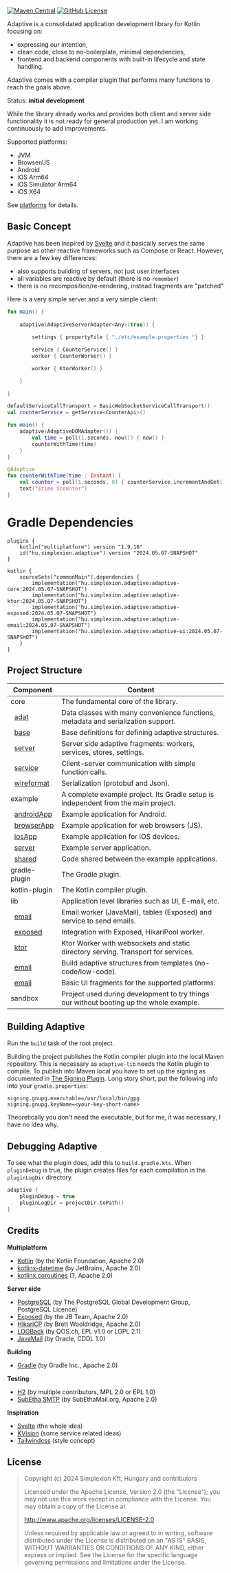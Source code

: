 [![Maven Central](https://img.shields.io/maven-central/v/hu.simplexion.adaptive/adaptive-core)](https://mvnrepository.com/artifact/hu.simplexion.adaptive/adaptive-core)
[![GitHub License](https://img.shields.io/badge/license-Apache%20License%202.0-blue.svg?style=flat)](http://www.apache.org/licenses/LICENSE-2.0)

Adaptive is a consolidated application development library for Kotlin focusing on:

* expressing our intention,
* clean code, close to no-boilerplate, minimal dependencies,
* frontend and backend components with built-in lifecycle and state handling.

Adaptive comes with a compiler plugin that performs many functions to reach the goals above.

Status: **initial development**

While the library already works and provides both client and server side functionality it
is not ready for general production yet. I am working continuously to add improvements.

Supported platforms:

* JVM
* Browser/JS
* Android
* iOS Arm64
* iOS Simulator Arm64
* iOS X64

See [platforms](./doc/platforms/README.md) for details.

## Basic Concept

Adaptive has been inspired by [Svelte](https://svelte.dev) and it basically serves the same purpose as other 
reactive frameworks such as Compose or React. However, there are a few key differences:

* also supports building of servers, not just user interfaces
* all variables are reactive by default (there is no `remember`)
* there is no recomposition/re-rendering, instead fragments are "patched"

Here is a very simple server and a very simple client:

```kotlin
fun main() {
    
    adaptive(AdaptiveServerAdapter<Any>(true)) {
    
        settings { propertyFile { "./etc/example.properties "} }

        service { CounterService() }
        worker { CounterWorker() }

        worker { KtorWorker() }

    }
    
}
```

```kotlin
defaultServiceCallTransport = BasicWebSocketServiceCallTransport()
val counterService = getService<CounterApi>()

fun main() {
    adaptive(AdaptiveDOMAdapter()) {
        val time = poll(1.seconds, now()) { now() }
        counterWithTime(time)
    }
}

@Adaptive
fun counterWithTime(time : Instant) {
    val counter = poll(1.seconds, 0) { counterService.incrementAndGet() }
    text("$time $counter")
}
```

# Gradle Dependencies

```text
plugins {
    kotlin("multiplatform") version "1.9.10"
    id("hu.simplexion.adaptive") version "2024.05.07-SNAPSHOT"
}

kotlin {
    sourceSets["commonMain"].dependencies {
        implementation("hu.simplexion.adaptive:adaptive-core:2024.05.07-SNAPSHOT")
        implementation("hu.simplexion.adaptive:adaptive-ktor:2024.05.07-SNAPSHOT")        
        implementation("hu.simplexion.adaptive:adaptive-exposed:2024.05.07-SNAPSHOT")
        implementation("hu.simplexion.adaptive:adaptive-email:2024.05.07-SNAPSHOT")
        implementation("hu.simplexion.adaptive:adaptive-ui:2024.05.07-SNAPSHOT")
    }
}
```

## Project Structure

| Component                                             | Content                                                                                 |
|-------------------------------------------------------|-----------------------------------------------------------------------------------------|
| core                                                  | The fundamental core of the library.                                                    |
| &nbsp;&nbsp;[adat](doc/adat/README.md)                | Data classes with many convenience functions, metadata and serialization support.       |
| &nbsp;&nbsp;[base](doc/base/README.md)                | Base definitions for defining adaptive structures.                                      |
| &nbsp;&nbsp;[server](doc/server/README.md)            | Server side adaptive fragments: workers, services, stores, settings.                    |
| &nbsp;&nbsp;[service](doc/service/README.md)          | Client-server communication with simple function calls.                                 |
| &nbsp;&nbsp;[wireformat](doc/wireformat/README.md)    | Serialization (protobuf and Json).                                                      |
| example                                               | A complete example project. Its Gradle setup is independent from the main project.      |
| &nbsp;&nbsp;[androidApp](adaptive-example/androidApp) | Example application for Android.                                                        |
| &nbsp;&nbsp;[browserApp](adaptive-example/browserApp) | Example application for web browsers (JS).                                              |
| &nbsp;&nbsp;[iosApp](adaptive-example/iosApp)         | Example application for iOS devices.                                                    |
| &nbsp;&nbsp;[server](adaptive-example/server)         | Example server application.                                                             |
| &nbsp;&nbsp;[shared](adaptive-example/shared)         | Code shared between the example applications.                                           |
| gradle-plugin                                         | The Gradle plugin.                                                                      |
| kotlin-plugin                                         | The Kotlin compiler plugin.                                                             |
| lib                                                   | Application level libraries such as UI, E-mail, etc.                                    |
| &nbsp;&nbsp;[email](adaptive-lib/adaptive-email)      | Email worker (JavaMail), tables (Exposed) and service to send emails.                   |
| &nbsp;&nbsp;[exposed](adaptive-lib/adaptive-exposed)  | Integration with Exposed, HikariPool worker.                                            |
| &nbsp;&nbsp;[ktor](adaptive-lib/adaptive-ktor)        | Ktor Worker with websockets and static directory serving. Transport for services.       |
| &nbsp;&nbsp;[email](adaptive-lib/adaptive-template)   | Build adaptive structures from templates (no-code/low-code).                            |
| &nbsp;&nbsp;[email](adaptive-lib/adaptive-ui)         | Basic UI fragments for the supported platforms.                                         |
| sandbox                                               | Project used during development to try things our without booting up the whole example. |

## Building Adaptive

Run the `build` task of the root project.

Building the project publishes the Kotlin compiler plugin into the local Maven repository. This is necessary as `adaptive-lib`
needs the Kotlin plugin to compile. To publish into Maven local you have to set up the signing as documented in
[The Signing Plugin](https://docs.gradle.org/current/userguide/signing_plugin.html). Long story short, put the
following info into your `gradle.properties`:

```properties
signing.gnupg.executable=/usr/local/bin/gpg
signing.gnupg.keyName=<your-key-short-name>
```

Theoretically you don't need the executable, but for me, it was necessary, I have no idea why.

## Debugging Adaptive

To see what the plugin does, add this to `build.gradle.kts`. When `pluginDebug` is true, the plugin creates
files for each compilation in the `pluginLogDir` directory.

```kotlin
adaptive {
    pluginDebug = true
    pluginLogDir = projectDir.toPath()
}
```

## Credits

**Multiplatform**

* [Kotlin](https://kotlinlang.org) (by the Kotlin Foundation, Apache 2.0)
* [kotlinx-datetime](https://github.com/Kotlin/kotlinx-datetime) (by JetBrains, Apache 2.0)
* [kotlinx.coroutines](https://github.com/Kotlin/kotlinx.coroutines) (?, Apache 2.0)

**Server side**

* [PostgreSQL](https://www.postgresql.org) (by The PostgreSQL Global Development Group, PostgreSQL Licence)
* [Exposed](https://github.com/JetBrains/Exposed) (by the JB Team, Apache 2.0)
* [HikariCP](https://github.com/brettwooldridge/HikariCP) (by Brett Wooldridge, Apache 2.0)
* [LOGBack](http://logback.qos.ch) (by QOS.ch, EPL v1.0 or LGPL 2.1)
* [JavaMail](https://javaee.github.io/javamail/)  (by Oracle, CDDL 1.0)

**Building**

* [Gradle](https://gradle.org) (by Gradle Inc., Apache 2.0)

**Testing**

* [H2](https://www.h2database.com/) (by multiple contributors, MPL 2.0 or EPL 1.0)
* [SubEtha SMTP](https://github.com/voodoodyne/subethasmtp) (by SubEthaMail.org, Apache 2.0)

**Inspiration**

* [Svelte](https://svelte.dev) (the whole idea)
* [KVision](https://kvision.io) (some service related ideas)
* [Tailwindcss](https://tailwindcss.com) (style concept)

## License

> Copyright (c) 2024 Simplexion Kft, Hungary and contributors
>
> Licensed under the Apache License, Version 2.0 (the "License");
> you may not use this work except in compliance with the License.
> You may obtain a copy of the License at
>
>    http://www.apache.org/licenses/LICENSE-2.0
>
> Unless required by applicable law or agreed to in writing, software
> distributed under the License is distributed on an "AS IS" BASIS,
> WITHOUT WARRANTIES OR CONDITIONS OF ANY KIND, either express or implied.
> See the License for the specific language governing permissions and
> limitations under the License.

